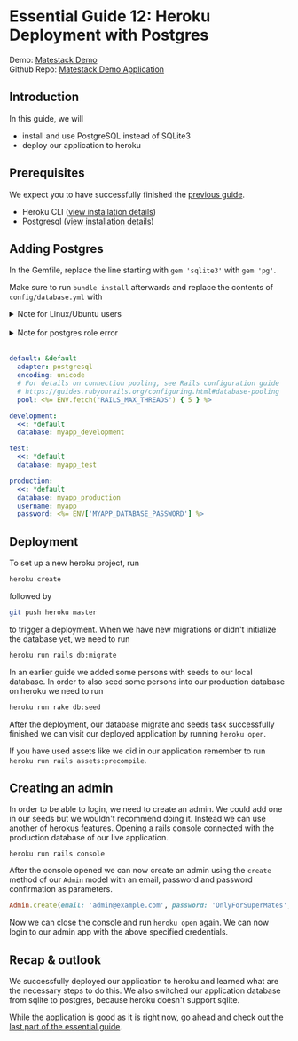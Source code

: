 # Essential Guide 12: Heroku Deployment with Postgres

Demo: [Matestack Demo](https://demo.matestack.io)<br>
Github Repo: [Matestack Demo Application](https://github.com/matestack/matestack-demo-application)

## Introduction
In this guide, we will
- install and use PostgreSQL instead of SQLite3
- deploy our application to heroku

## Prerequisites
We expect you to have successfully finished the [previous guide](/docs/guides/100-tutorial/11_authentication_devise.md).

- Heroku CLI ([view installation details](https://devcenter.heroku.com/articles/getting-started-with-ruby#set-up))
- Postgresql ([view installation details](https://devcenter.heroku.com/articles/heroku-postgresql#local-setup))

## Adding Postgres

In the Gemfile, replace the line starting with `gem 'sqlite3'` with `gem 'pg'`.

Make sure to run `bundle install` afterwards and replace the contents of `config/database.yml` with

<details>
<summary>Note for Linux/Ubuntu users</summary>
You may need to install additional libraries by running <br/>
<code>sudo apt-get -y install postgresql postgresql-contrib libpq-dev</code>
instead of only running <br/>
<code>sudo apt-get install postgresql</code>.
</details>
<br/>

<details>
<summary>Note for postgres role error</summary>
If you get an error from postgres stating that your role is missing add it by creating a user. To do so run below codesnippet. <br/>
<code>sudo su - postgres && createuser -s -r postgres</code>
</details>
<br/>

```yaml
default: &default
  adapter: postgresql
  encoding: unicode
  # For details on connection pooling, see Rails configuration guide
  # https://guides.rubyonrails.org/configuring.html#database-pooling
  pool: <%= ENV.fetch("RAILS_MAX_THREADS") { 5 } %>

development:
  <<: *default
  database: myapp_development

test:
  <<: *default
  database: myapp_test

production:
  <<: *default
  database: myapp_production
  username: myapp
  password: <%= ENV['MYAPP_DATABASE_PASSWORD'] %>
```

## Deployment

To set up a new heroku project, run

```sh
heroku create
```

followed by

```sh
git push heroku master
```

to trigger a deployment.
When we have new migrations or didn't initialize the database yet, we need to run

```sh
heroku run rails db:migrate
```

In an earlier guide we added some persons with seeds to our local database. In order to also seed some persons into our production database on heroku we need to run

```sh
heroku run rake db:seed
```

After the deployment, our database migrate and seeds task successfully finished we can visit our deployed application by running `heroku open`.

If you have used assets like we did in our application remember to run `heroku run rails assets:precompile`.

## Creating an admin

In order to be able to login, we need to create an admin. We could add one in our seeds but we wouldn't recommend doing it. Instead we can use another of herokus features. Opening a rails console connected with the production database of our live application.

```
heroku run rails console
```

After the console opened we can now create an admin using the `create` method of our `Admin` model with an email, password and password confirmation as parameters.

```ruby
Admin.create(email: 'admin@example.com', password: 'OnlyForSuperMates', password_confirmation: 'OnlyForSuperMates')
```

Now we can close the console and run `heroku open` again. We can now login to our admin app with the above specified credentials.

## Recap & outlook

We successfully deployed our application to heroku and learned what are the necessary steps to do this. We also switched our application database from sqlite to postgres, because heroku doesn't support sqlite.

While the application is good as it is right now, go ahead and check out the [last part of the essential guide](/docs/guides/100-tutorial/13_wrap_up.md).
